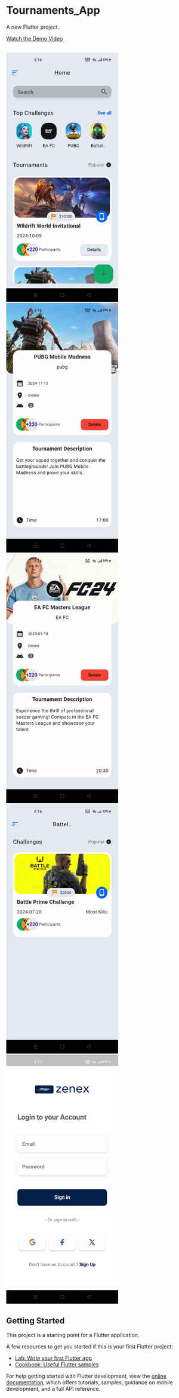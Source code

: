 # Tournaments_App

A new Flutter project.

[Watch the Demo Video](https://drive.google.com/file/d/19J2ZwyWjs4ZYR6-xFTH1P21qvhXlYuLs/view?usp=drivesdk)

##

<img src="Screenshot_2025-03-27-18-16-09-20_3d563f9e9ed844ac5bd768b7012c757d.jpg" alt="Screenshot" width="300">
<img src="Screenshot_2025-03-27-18-16-14-68_3d563f9e9ed844ac5bd768b7012c757d.jpg" alt="Screenshot" width="300">
<img src="Screenshot_2025-03-27-18-16-21-37_3d563f9e9ed844ac5bd768b7012c757d.jpg" alt="Screenshot" width="300">
<img src="Screenshot_2025-03-27-18-16-28-59_3d563f9e9ed844ac5bd768b7012c757d.jpg" alt="Screenshot" width="300">
<img src="Screenshot_2025-03-27-18-17-39-25_3d563f9e9ed844ac5bd768b7012c757d.jpg" alt="Screenshot" width="300">


## Getting Started

This project is a starting point for a Flutter application.

A few resources to get you started if this is your first Flutter project:

- [Lab: Write your first Flutter app](https://docs.flutter.dev/get-started/codelab)
- [Cookbook: Useful Flutter samples](https://docs.flutter.dev/cookbook)

For help getting started with Flutter development, view the
[online documentation](https://docs.flutter.dev/), which offers tutorials,
samples, guidance on mobile development, and a full API reference.
